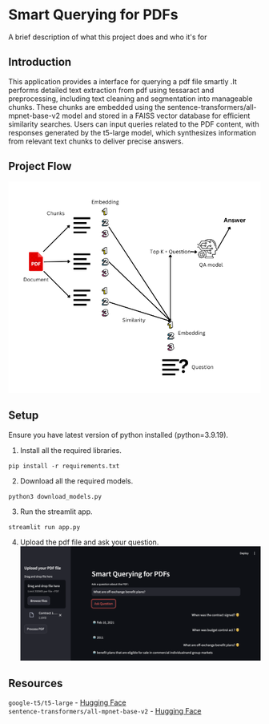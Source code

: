 
# Smart Querying for PDFs

A brief description of what this project does and who it's for

## Introduction

This application provides a interface for querying a pdf file smartly .It performs detailed text extraction from pdf using tessaract and preprocessing, including text cleaning and segmentation into manageable chunks. These chunks are embedded using the sentence-transformers/all-mpnet-base-v2 model and stored in a FAISS vector database for efficient similarity searches. Users can input queries related to the PDF content, with responses generated by the t5-large model, which synthesizes information from relevant text chunks to deliver precise answers. 

## Project Flow
![alt text](assets/image.png)


## Setup

Ensure you have latest version of python installed (python=3.9.19).

1. Install all the required libraries.
```
pip install -r requirements.txt
```

2. Download all the required models.
```
python3 download_models.py
```

3. Run the streamlit app.
```
streamlit run app.py
```
4. Upload the pdf file and ask your question.
   <br>
   ![alt text](assets/frontend.png)
## Resources 
```google-t5/t5-large``` - <a href="https://huggingface.co/google-t5/t5-large">Hugging Face<a/> <br>
```sentence-transformers/all-mpnet-base-v2``` - <a href="https://huggingface.co/sentence-transformers/all-mpnet-base-v2">Hugging Face<a/>
